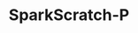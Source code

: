 ---
title: SparkScratch-P
github: https://github.com/SparkScratch-P
mode: dark
transition: 3s
archetype:
  - Little Bit of Everything
---